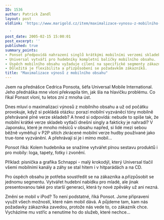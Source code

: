 ```yaml
---
ID: 1536
author: Patrick Zandl
layout: post
oldlink: 'https://www.marigold.cz/item/maximalizace-vynosu-z-mobilniho-obsahu

  '
post_date: 2005-02-15 15:00:01
post_excerpt: ''
published: true
summary_points:
- Ponsot předpovídá nahrazení singlů krátkými mobilními verzemi skladeb.
- Universal vytváří pro hudebníky kompletní balíčky mobilního obsahu.
- Úspěch mobilního obsahu vyžaduje cílení na specifické segmenty zákazníků.
- Důležitá je flexibilita a přizpůsobení se požadavkům zákazníků.
title: "Maximalizace výnosů z mobilního obsahu"
---
```


<p>Jsem na přednášce Cedrica Ponsota, šéfa Universal Mobile International. Jeho přednáška mne vloni překvapila tím, jak šla na hlavičku problému. Co říkal Ponsot vloni, tu letos zní z mnoha úst.</p>

<p>Dnes mluví o maximalizaci výnosů z mobilního obsahu a už od počátku provokuje, když si pokládá otázku: porazí mobilní vyzváněcí tóny mobilně přehrávané plné verze skladeb? A hned si odpovídá: nebude to spíše tak, že mobilní krátké verze skladeb vytlačí dnešní singly a fakticky je nahradí? V Japonsku, které je mnoho měsíců v obsahu napřed, si lidé mezi sebou běžně vyměňují v P2P sítích zkrácené mobilní verze hudby používané jako true-tone vyzvánění. A přehrávají si je i mimo mobil...</p>

<p>Ponsot říká: Kolem hudebníka se snažíme vytvářet plnou sestavu produktů i pro mobily: loga, tapety, fotky i zvonění.</p>

<p>Příklad: písnička a grafika Schnappi - malý krokodýl, který Universal tlačil všemi mobilními kanály a záhy se stal hitem i v hitparádách a na CD.</p>

<p>Pro úspěch obsahu je potřeba soustředit se na zákazníka a.přizpůsobit se jednomu segmentu. Vytvářet hudební nabídku pro mladé, ale jinak presentovanou také pro starší generaci, která ty nové zpěváky už ani nezná.</p>

<p>Změní se mobil v iPod? To není podstatné, říká Ponsot. Jsme připraveni využít všech možností, které nám mobil dává. A půjdeme tam, kam nás požadavky zákazníka zavedou, protože nás vede to, co zákazník chce. Vycházíme mu vstříc a nenutíme ho do služeb, které nechce...
</p>